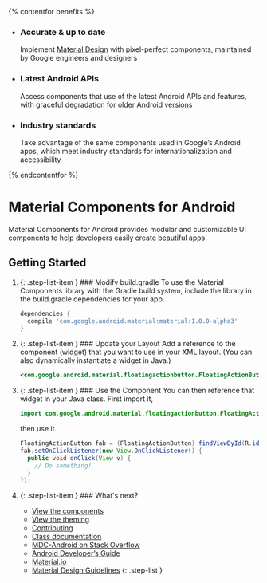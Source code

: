 <!--docs:
# This file is used by the docsite to generate the platform index page.
title: "Material Components for Android"
layout: "homepage"
path: /
-->

{% contentfor benefits %}

<ul class="benefits-list">
  <li class="benefits-list-item">
    <h3>Accurate &amp; up to date</h3>
    <p>Implement <a href="https://material.io/guidelines">Material Design</a> with pixel-perfect components, maintained by Google engineers and designers</p>
  </li>
  <li class="benefits-list-item">
    <h3>Latest Android APIs</h3>
    <p>Access components that use of the latest Android APIs and features, with graceful degradation for older Android versions</p>
  </li>
  <li class="benefits-list-item">
    <h3>Industry standards</h3>
    <p>Take advantage of the same components used in Google’s Android apps, which meet industry standards for internationalization and accessibility</p>
  </li>
</ul>

{% endcontentfor %}

# Material Components for Android

Material Components for Android provides modular and customizable UI components
to help developers easily create beautiful apps.

## Getting Started

1.  {: .step-list-item } ### Modify build.gradle To use the Material Components
    library with the Gradle build system, include the library in the
    build.gradle dependencies for your app.

    ```groovy
    dependencies {
      compile 'com.google.android.material:material:1.0.0-alpha3'
    }
    ```

2.  {: .step-list-item } ### Update your Layout Add a reference to the component
    (widget) that you want to use in your XML layout. (You can also dynamically
    instantiate a widget in Java.)

    ```xml
    <com.google.android.material.floatingactionbutton.FloatingActionButton android:id="@id/fab" />
    ```

3.  {: .step-list-item } ### Use the Component You can then reference that
    widget in your Java class. First import it,

    ```java
    import com.google.android.material.floatingactionbutton.FloatingActionButton;
    ```

    then use it.

    ```java
    FloatingActionButton fab = (FloatingActionButton) findViewById(R.id.fab);
    fab.setOnClickListener(new View.OnClickListener() {
      public void onClick(View v) {
        // Do something!
      }
    });
    ```

4.  {: .step-list-item } ### What's next?

    *   [View the components](./docsite-components.md)
    *   [View the theming](./docsite-theming.md)
    *   [Contributing](./contributing.md)
    *   [Class
        documentation](https://developer.android.com/reference/com/google/android/material/classes)
    *   [MDC-Android on Stack
        Overflow](https://www.stackoverflow.com/questions/tagged/material-components+android)
    *   [Android Developer’s
        Guide](https://developer.android.com/training/material/index.html)
    *   [Material.io](https://www.material.io)
    *   [Material Design Guidelines](https://material.google.com)
        {: .step-list }
